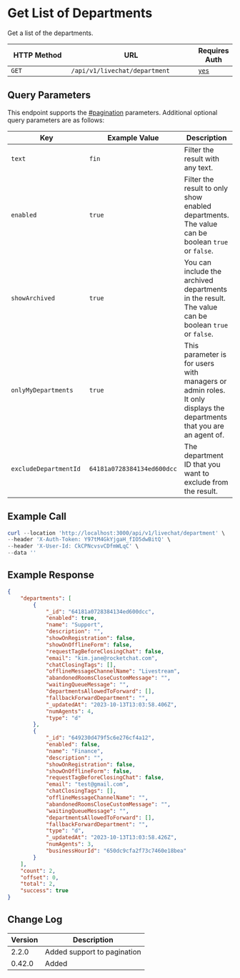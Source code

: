 # Get List of Departments

Get a list of the departments.

<table><thead><tr><th width="163">HTTP Method</th><th width="305">URL</th><th>Requires Auth</th></tr></thead><tbody><tr><td><code>GET</code></td><td><code>/api/v1/livechat/department</code></td><td><a href="../../../authentication-endpoints/"><code>yes</code></a></td></tr></tbody></table>

## Query Parameters

This endpoint supports the [#pagination](../../../../#pagination "mention") parameters. Additional optional query parameters are as follows:

<table><thead><tr><th width="241">Key</th><th width="201">Example Value</th><th>Description</th></tr></thead><tbody><tr><td><code>text</code></td><td><code>fin</code></td><td>Filter the result with any text.</td></tr><tr><td><code>enabled</code></td><td><code>true</code></td><td>Filter the result to only show enabled departments. The value can be boolean <code>true</code> or <code>false</code>.</td></tr><tr><td><code>showArchived</code></td><td><code>true</code></td><td>You can include the archived departments in the result. The value can be boolean <code>true</code> or <code>false</code>.</td></tr><tr><td><code>onlyMyDepartments</code></td><td><code>true</code></td><td>This parameter is for users with managers or admin roles. It only displays the departments that you are an agent of.</td></tr><tr><td><code>excludeDepartmentId</code></td><td><code>64181a0728384134ed600dcc</code></td><td>The department ID that you want to exclude from the result.</td></tr></tbody></table>

## Example Call

```powershell
curl --location 'http://localhost:3000/api/v1/livechat/department' \
--header 'X-Auth-Token: Y97tM4GkYjgaH_fIO5dwBitQ' \
--header 'X-User-Id: CkCPNcvsvCDfmWLqC' \
--data ''
```

## Example Response

```json
{
    "departments": [
        {
            "_id": "64181a0728384134ed600dcc",
            "enabled": true,
            "name": "Support",
            "description": "",
            "showOnRegistration": false,
            "showOnOfflineForm": false,
            "requestTagBeforeClosingChat": false,
            "email": "kim.jane@rocketchat.com",
            "chatClosingTags": [],
            "offlineMessageChannelName": "Livestream",
            "abandonedRoomsCloseCustomMessage": "",
            "waitingQueueMessage": "",
            "departmentsAllowedToForward": [],
            "fallbackForwardDepartment": "",
            "_updatedAt": "2023-10-13T13:03:58.406Z",
            "numAgents": 4,
            "type": "d"
        },
        {
            "_id": "649230d479f5c6e276cf4a12",
            "enabled": false,
            "name": "Finance",
            "description": "",
            "showOnRegistration": false,
            "showOnOfflineForm": false,
            "requestTagBeforeClosingChat": false,
            "email": "test@gmail.com",
            "chatClosingTags": [],
            "offlineMessageChannelName": "",
            "abandonedRoomsCloseCustomMessage": "",
            "waitingQueueMessage": "",
            "departmentsAllowedToForward": [],
            "fallbackForwardDepartment": "",
            "type": "d",
            "_updatedAt": "2023-10-13T13:03:58.426Z",
            "numAgents": 3,
            "businessHourId": "650dc9cfa2f73c7460e18bea"
        }
    ],
    "count": 2,
    "offset": 0,
    "total": 2,
    "success": true
}
```

## Change Log

| Version | Description                 |
| ------- | --------------------------- |
| 2.2.0   | Added support to pagination |
| 0.42.0  | Added                       |
